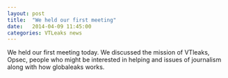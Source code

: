 ```yaml
---
layout: post
title:  "We held our first meeting"
date:   2014-04-09 11:45:00
categories: VTLeaks news
---
```


We held our first meeting today. We discussed the mission of VTleaks, Opsec,
people who might be interested in helping and issues of journalism along with
how globaleaks works.
